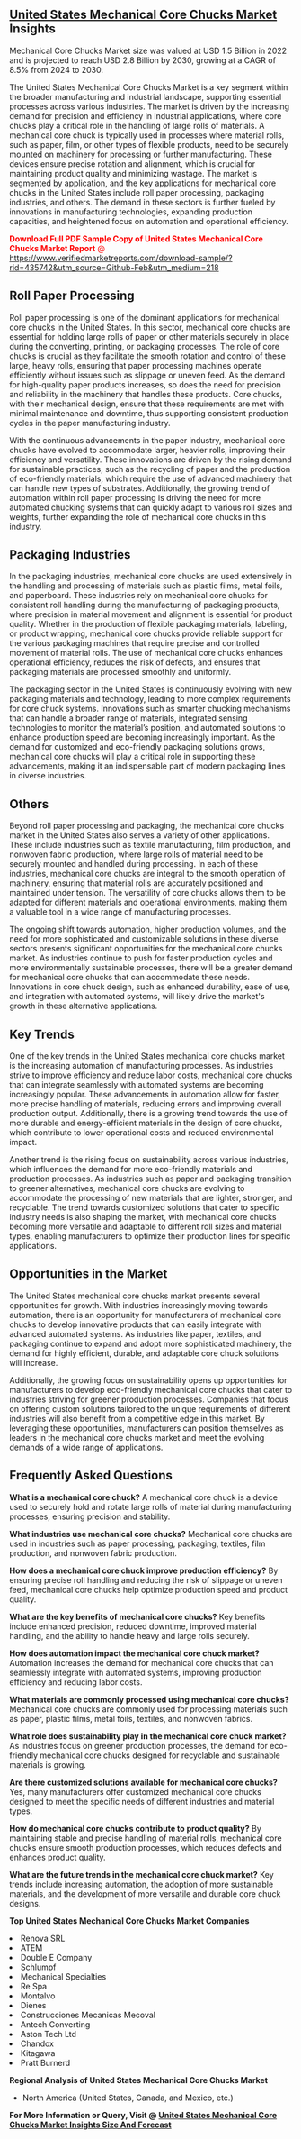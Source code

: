 <h2><a href="https://www.verifiedmarketreports.com/download-sample/?rid=435742&amp;utm_source=Github-Feb&amp;utm_medium=218" target="_blank">United States Mechanical Core Chucks Market</a> Insights</h2><p>Mechanical Core Chucks Market size was valued at USD 1.5 Billion in 2022 and is projected to reach USD 2.8 Billion by 2030, growing at a CAGR of 8.5% from 2024 to 2030.</p><p><p>The United States Mechanical Core Chucks Market is a key segment within the broader manufacturing and industrial landscape, supporting essential processes across various industries. The market is driven by the increasing demand for precision and efficiency in industrial applications, where core chucks play a critical role in the handling of large rolls of materials. A mechanical core chuck is typically used in processes where material rolls, such as paper, film, or other types of flexible products, need to be securely mounted on machinery for processing or further manufacturing. These devices ensure precise rotation and alignment, which is crucial for maintaining product quality and minimizing wastage. The market is segmented by application, and the key applications for mechanical core chucks in the United States include roll paper processing, packaging industries, and others. The demand in these sectors is further fueled by innovations in manufacturing technologies, expanding production capacities, and heightened focus on automation and operational efficiency. <p><span class=""><span style="color: #ff0000;"><strong>Download Full PDF Sample Copy of United States Mechanical Core Chucks Market Report</strong> @ </span><a href="https://www.verifiedmarketreports.com/download-sample/?rid=435742&amp;utm_source=Github-Feb&amp;utm_medium=218" target="_blank">https://www.verifiedmarketreports.com/download-sample/?rid=435742&amp;utm_source=Github-Feb&amp;utm_medium=218</a></span></p> <h2>Roll Paper Processing</h2> <p>Roll paper processing is one of the dominant applications for mechanical core chucks in the United States. In this sector, mechanical core chucks are essential for holding large rolls of paper or other materials securely in place during the converting, printing, or packaging processes. The role of core chucks is crucial as they facilitate the smooth rotation and control of these large, heavy rolls, ensuring that paper processing machines operate efficiently without issues such as slippage or uneven feed. As the demand for high-quality paper products increases, so does the need for precision and reliability in the machinery that handles these products. Core chucks, with their mechanical design, ensure that these requirements are met with minimal maintenance and downtime, thus supporting consistent production cycles in the paper manufacturing industry.</p> <p>With the continuous advancements in the paper industry, mechanical core chucks have evolved to accommodate larger, heavier rolls, improving their efficiency and versatility. These innovations are driven by the rising demand for sustainable practices, such as the recycling of paper and the production of eco-friendly materials, which require the use of advanced machinery that can handle new types of substrates. Additionally, the growing trend of automation within roll paper processing is driving the need for more automated chucking systems that can quickly adapt to various roll sizes and weights, further expanding the role of mechanical core chucks in this industry.</p> <h2>Packaging Industries</h2> <p>In the packaging industries, mechanical core chucks are used extensively in the handling and processing of materials such as plastic films, metal foils, and paperboard. These industries rely on mechanical core chucks for consistent roll handling during the manufacturing of packaging products, where precision in material movement and alignment is essential for product quality. Whether in the production of flexible packaging materials, labeling, or product wrapping, mechanical core chucks provide reliable support for the various packaging machines that require precise and controlled movement of material rolls. The use of mechanical core chucks enhances operational efficiency, reduces the risk of defects, and ensures that packaging materials are processed smoothly and uniformly.</p> <p>The packaging sector in the United States is continuously evolving with new packaging materials and technology, leading to more complex requirements for core chuck systems. Innovations such as smarter chucking mechanisms that can handle a broader range of materials, integrated sensing technologies to monitor the material’s position, and automated solutions to enhance production speed are becoming increasingly important. As the demand for customized and eco-friendly packaging solutions grows, mechanical core chucks will play a critical role in supporting these advancements, making it an indispensable part of modern packaging lines in diverse industries.</p> <h2>Others</h2> <p>Beyond roll paper processing and packaging, the mechanical core chucks market in the United States also serves a variety of other applications. These include industries such as textile manufacturing, film production, and nonwoven fabric production, where large rolls of material need to be securely mounted and handled during processing. In each of these industries, mechanical core chucks are integral to the smooth operation of machinery, ensuring that material rolls are accurately positioned and maintained under tension. The versatility of core chucks allows them to be adapted for different materials and operational environments, making them a valuable tool in a wide range of manufacturing processes.</p> <p>The ongoing shift towards automation, higher production volumes, and the need for more sophisticated and customizable solutions in these diverse sectors presents significant opportunities for the mechanical core chucks market. As industries continue to push for faster production cycles and more environmentally sustainable processes, there will be a greater demand for mechanical core chucks that can accommodate these needs. Innovations in core chuck design, such as enhanced durability, ease of use, and integration with automated systems, will likely drive the market's growth in these alternative applications.</p> <h2>Key Trends</h2> <p>One of the key trends in the United States mechanical core chucks market is the increasing automation of manufacturing processes. As industries strive to improve efficiency and reduce labor costs, mechanical core chucks that can integrate seamlessly with automated systems are becoming increasingly popular. These advancements in automation allow for faster, more precise handling of materials, reducing errors and improving overall production output. Additionally, there is a growing trend towards the use of more durable and energy-efficient materials in the design of core chucks, which contribute to lower operational costs and reduced environmental impact.</p> <p>Another trend is the rising focus on sustainability across various industries, which influences the demand for more eco-friendly materials and production processes. As industries such as paper and packaging transition to greener alternatives, mechanical core chucks are evolving to accommodate the processing of new materials that are lighter, stronger, and recyclable. The trend towards customized solutions that cater to specific industry needs is also shaping the market, with mechanical core chucks becoming more versatile and adaptable to different roll sizes and material types, enabling manufacturers to optimize their production lines for specific applications.</p> <h2>Opportunities in the Market</h2> <p>The United States mechanical core chucks market presents several opportunities for growth. With industries increasingly moving towards automation, there is an opportunity for manufacturers of mechanical core chucks to develop innovative products that can easily integrate with advanced automated systems. As industries like paper, textiles, and packaging continue to expand and adopt more sophisticated machinery, the demand for highly efficient, durable, and adaptable core chuck solutions will increase.</p> <p>Additionally, the growing focus on sustainability opens up opportunities for manufacturers to develop eco-friendly mechanical core chucks that cater to industries striving for greener production processes. Companies that focus on offering custom solutions tailored to the unique requirements of different industries will also benefit from a competitive edge in this market. By leveraging these opportunities, manufacturers can position themselves as leaders in the mechanical core chucks market and meet the evolving demands of a wide range of applications.</p> <h2>Frequently Asked Questions</h2> <p><b>What is a mechanical core chuck?</b> A mechanical core chuck is a device used to securely hold and rotate large rolls of material during manufacturing processes, ensuring precision and stability.</p> <p><b>What industries use mechanical core chucks?</b> Mechanical core chucks are used in industries such as paper processing, packaging, textiles, film production, and nonwoven fabric production.</p> <p><b>How does a mechanical core chuck improve production efficiency?</b> By ensuring precise roll handling and reducing the risk of slippage or uneven feed, mechanical core chucks help optimize production speed and product quality.</p> <p><b>What are the key benefits of mechanical core chucks?</b> Key benefits include enhanced precision, reduced downtime, improved material handling, and the ability to handle heavy and large rolls securely.</p> <p><b>How does automation impact the mechanical core chuck market?</b> Automation increases the demand for mechanical core chucks that can seamlessly integrate with automated systems, improving production efficiency and reducing labor costs.</p> <p><b>What materials are commonly processed using mechanical core chucks?</b> Mechanical core chucks are commonly used for processing materials such as paper, plastic films, metal foils, textiles, and nonwoven fabrics.</p> <p><b>What role does sustainability play in the mechanical core chuck market?</b> As industries focus on greener production processes, the demand for eco-friendly mechanical core chucks designed for recyclable and sustainable materials is growing.</p> <p><b>Are there customized solutions available for mechanical core chucks?</b> Yes, many manufacturers offer customized mechanical core chucks designed to meet the specific needs of different industries and material types.</p> <p><b>How do mechanical core chucks contribute to product quality?</b> By maintaining stable and precise handling of material rolls, mechanical core chucks ensure smooth production processes, which reduces defects and enhances product quality.</p> <p><b>What are the future trends in the mechanical core chuck market?</b> Key trends include increasing automation, the adoption of more sustainable materials, and the development of more versatile and durable core chuck designs.</p></p><p><strong>Top United States Mechanical Core Chucks Market Companies</strong></p><div data-test-id=""><p><li>Renova SRL</li><li> ATEM</li><li> Double E Company</li><li> Schlumpf</li><li> Mechanical Specialties</li><li> Re Spa</li><li> Montalvo</li><li> Dienes</li><li> Construcciones Mecanicas Mecoval</li><li> Antech Converting</li><li> Aston Tech Ltd</li><li> Chandox</li><li> Kitagawa</li><li> Pratt Burnerd</li></p><div><strong>Regional Analysis of&nbsp;United States Mechanical Core Chucks Market</strong></div><ul><li dir="ltr"><p dir="ltr">North America&nbsp;(United States, Canada, and Mexico, etc.)</p></li></ul><p><strong>For More Information or Query, Visit @&nbsp;</strong><strong><a href="https://www.verifiedmarketreports.com/product/mechanical-core-chucks-market/?utm_source=Github-Feb&amp;utm_medium=218" target="_blank">United States Mechanical Core Chucks Market Insights Size And Forecast</a></strong></p></div>
